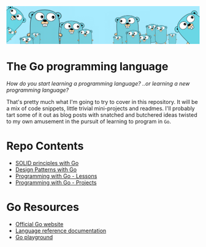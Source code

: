 ![](/src/assets/freegopher.png)

# The Go programming language

_How do you start learning a programming language? ..or learning a new programming language?_

That's pretty much what I'm going to try to cover in this repository. It will be a mix of code snippets, little trivial mini-projects and readmes. I'll probably tart some of it out as blog posts with snatched and butchered ideas twisted to my own amusement in the pursuit of learning to program in `Go`.

# Repo Contents

- [SOLID principles with Go](https://github.com/irisida/SOLIDgo)
- [Design Patterns with Go](/src/designPatterns/)
- [Programming with Go - Lessons](/src/lessons/)
- [Programming with Go - Projects](/src/projects/)

# Go Resources

- [Official Go website](https://golang.org/)
- [Language reference documentation](https://golang.org/doc/)
- [Go playground](https://play.golang.org/)
